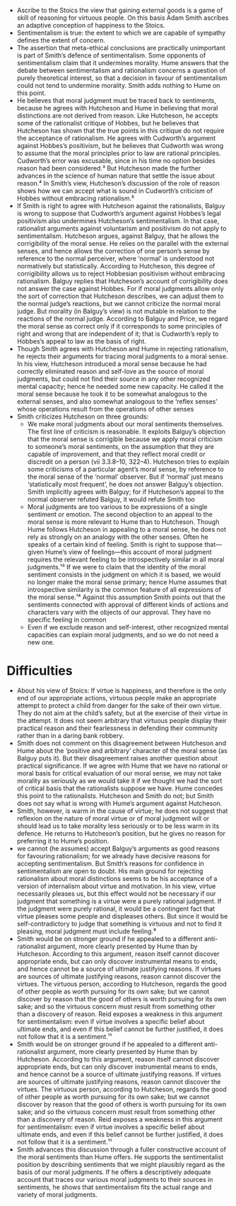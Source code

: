 - Ascribe to the Stoics the view that gaining external goods is a game of skill of reasoning for virtuous people. On this basis Adam Smith ascribes an adaptive conception of happiness to the Stoics.
- Sentimentalism is true: the extent to which we are capable of sympathy defines the extent of concern.
- The assertion that meta-ethical conclusions are practically unimportant is part of Smith’s defence of sentimentalism. Some opponents of sentimentalism claim that it undermines morality. Hume answers that the debate between sentimentalism and rationalism concerns a question of purely theoretical interest, so that a decision in favour of sentimentalism could not tend to undermine morality. Smith adds nothing to Hume on this point.
- He believes that moral judgment must be traced back to sentiments, because he agrees with Hutcheson and Hume in believing that moral distinctions are not derived from reason.
Like Hutcheson, he accepts some of the rationalist critique of Hobbes, but he believes that Hutcheson has shown that the true points in this critique do not require the acceptance of rationalism. He agrees with Cudworth’s argument against Hobbes’s positivism, but he believes that Cudworth was wrong to assume that the moral principles prior to law are rational principles. Cudworth’s error was excusable, since in his time no option besides reason had been considered.³ But Hutcheson made the further advances in the science of human nature that settle the issue about reason.⁴ In Smith’s view, Hutcheson’s discussion of the role of reason shows how we can accept what is sound in Cudworth’s criticism of Hobbes without embracing rationalism.⁵
- If Smith is right to agree with Hutcheson against the rationalists, Balguy is wrong to suppose that Cudworth’s argument against Hobbes’s legal positivism also undermines Hutcheson’s sentimentalism. In that case, rationalist arguments against voluntarism and positivism do not apply to sentimentalism. Hutcheson argues, against Balguy, that he allows the corrigibility of the moral sense. He relies on the parallel with the external senses, and hence allows the correction of one person’s sense by reference to the normal perceiver, where ‘normal’ is understood not normatively but statistically. According to Hutcheson, this degree of corrigibility allows us to reject Hobbesian positivism without embracing rationalism.
Balguy replies that Hutcheson’s account of corrigibility does not answer the case against Hobbes. For if moral judgments allow only the sort of correction that Hutcheson describes, we can adjust them to the normal judge’s reactions, but we cannot criticize the normal moral judge. But morality (in Balguy’s view) is not mutable in relation to the reactions of the normal judge. According to Balguy and Price, we regard the moral sense as correct only if it corresponds to some principles of right and wrong that are independent of it; that is Cudworth’s reply to Hobbes’s appeal to law as the basis of right.
- Though Smith agrees with Hutcheson and Hume in rejecting rationalism, he rejects their arguments for tracing moral judgments to a moral sense. In his view, Hutcheson introduced a moral sense because he had correctly eliminated reason and self-love as the source of moral judgments, but could not find their source in any other recognized mental capacity;
hence he needed some new capacity. He called it the moral sense because he took it to be somewhat analogous to the external senses, and also somewhat analogous to the ‘reflex senses’ whose operations result from the operations of other senses
- Smith criticizes Hutcheson on three grounds:
    - We make moral judgments about our moral sentiments themselves. The first line of criticism is reasonable. It exploits Balguy’s objection that the moral sense is corrigible because we apply moral criticism to someone’s moral sentiments, on the assumption that they are capable of improvement, and that they reflect moral credit or discredit on a person (vii 3.3.8–10, 322–4). Hutcheson tries to explain some criticisms of a particular agent’s moral sense, by reference to the moral sense of the ‘normal’ observer. But if ‘normal’ just means ‘statistically most frequent’, he does not answer Balguy’s objection.
Smith implicitly agrees with Balguy; for if Hutcheson’s appeal to the normal observer refuted Balguy, it would refute Smith too
    - Moral judgments are too various to be expressions of a single sentiment or emotion. The second objection to an appeal to the moral sense is more relevant to Hume than to Hutcheson. Though Hume follows Hutcheson in appealing to a moral sense, he does not rely as strongly on an analogy with the other senses. Often he speaks of a certain kind of feeling. Smith is right to suppose that—given Hume’s view of feelings—this account of moral judgment requires the relevant feeling to be introspectively similar in all moral judgments.¹³ If we were to claim that the identity of the moral sentiment consists in the judgment on which it is based, we would no longer make the moral sense primary; hence Hume assumes that introspective similarity is the common feature of all expressions of the moral sense.¹⁴ Against this assumption Smith points out that the sentiments connected with approval of different kinds of actions and characters vary with the objects of our approval.
They have no specific feeling in common 
    - Even if we exclude reason and self-interest, other recognized mental capacities can explain moral judgments, and so we do not need a new one.









# Difficulties

- About his view of Stoics: If virtue is happiness, and therefore is the only end of our appropriate actions, virtuous people make an appropriate attempt to protect a child from danger for the sake of their own virtue. They do not aim at the child’s safety, but at the exercise of their virtue in the attempt. It does not seem arbitrary that virtuous people display their practical reason and their fearlessness in defending their community rather than in a daring bank robbery.
- Smith does not comment on this disagreement between Hutcheson and Hume about the ‘positive and arbitrary’ character of the moral sense (as Balguy puts it). But their disagreement raises another question about practical significance. If we agree with Hume that we have no rational or moral basis for critical evaluation of our moral sense, we may not take morality as seriously as we would take it if we thought we had the sort of critical basis that the rationalists suppose we have. Hume concedes this point to the rationalists.
Hutcheson and Smith do not; but Smith does not say what is wrong with Hume’s argument against Hutcheson. 
- Smith, however, is warm in the cause of virtue; he does not suggest that reflexion on the nature of moral virtue or of moral judgment will or should lead us to take morality less seriously or to be less warm in its defence. He returns to Hutcheson’s position, but he gives no reason for preferring it to Hume’s position. 
- we cannot (he assumes) accept Balguy’s arguments as good reasons for favouring rationalism; for we already have decisive reasons for accepting sentimentalism.
But Smith’s reasons for confidence in sentimentalism are open to doubt. His main ground for rejecting rationalism about moral distinctions seems to be his acceptance of a version of internalism about virtue and motivation. In his view, virtue necessarily pleases us, but this effect would not be necessary if our judgment that something is a virtue were a purely rational judgment. If the judgment were purely rational, it would be a contingent fact that virtue pleases some people and displeases others. But since it would be self-contradictory to judge that something is virtuous and not to find it pleasing, moral judgment must include feeling.⁹
- Smith would be on stronger ground if he appealed to a different anti-rationalist argument, more clearly presented by Hume than by Hutcheson. According to this argument, reason itself cannot discover appropriate ends, but can only discover instrumental means to ends, and hence cannot be a source of ultimate justifying reasons. If virtues are sources of ultimate justifying reasons, reason cannot discover the virtues. The virtuous person, according to Hutcheson, regards the good of other people as worth pursuing for its own sake; but we cannot discover by reason that the good of others is worth pursuing for its own sake; and so the virtuous concern must result from something other than a discovery of reason. Reid exposes a weakness in this argument for sentimentalism: even if virtue involves a specific belief about ultimate ends, and even if this belief cannot be further justified, it does not follow that it is a sentiment.¹¹
- Smith would be on stronger ground if he appealed to a different anti-rationalist argument, more clearly presented by Hume than by Hutcheson. According to this argument, reason itself cannot discover appropriate ends, but can only discover instrumental means to ends, and hence cannot be a source of ultimate justifying reasons. If virtues are sources of ultimate justifying reasons, reason cannot discover the virtues. The virtuous person, according to Hutcheson, regards the good of other people as worth pursuing for its own sake; but we cannot discover by reason that the good of others is worth pursuing for its own sake; and so the virtuous concern must result from something other than a discovery of reason. Reid exposes a weakness in this argument for sentimentalism: even if virtue involves a specific belief about ultimate ends, and even if this belief cannot be further justified, it does not follow that it is a sentiment.¹¹
- Smith advances this discussion through a fuller constructive account of the moral sentiments than Hume offers. He supports the sentimentalist position by describing sentiments that we might plausibly regard as the basis of our moral judgments. If he offers a descriptively adequate account that traces our various moral judgments to their sources in sentiments, he shows that sentimentalism fits the actual range and variety of moral judgments. 